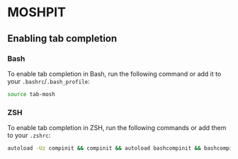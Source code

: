 # MOSHPIT

## Enabling tab completion

### Bash

To enable tab completion in Bash, run the following command or add it to your
`.bashrc`/`.bash_profile`:

```bash
source tab-mosh
```

### ZSH

To enable tab completion in ZSH, run the following commands or add them to your
`.zshrc`:

```bash
autoload -Uz compinit && compinit && autoload bashcompinit && bashcompinit && source tab-mosh
```
